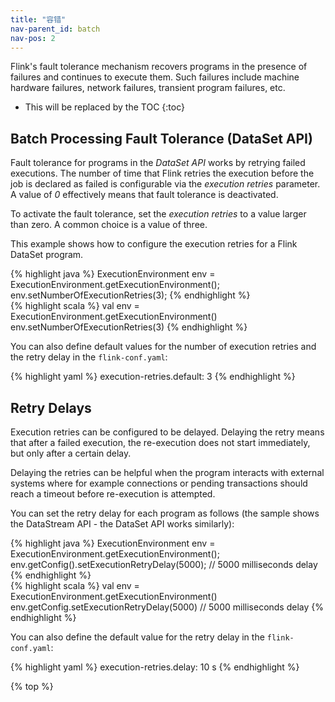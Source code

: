```yaml
---
title: "容错"
nav-parent_id: batch
nav-pos: 2
---
```

<!--
Licensed to the Apache Software Foundation (ASF) under one
or more contributor license agreements.  See the NOTICE file
distributed with this work for additional information
regarding copyright ownership.  The ASF licenses this file
to you under the Apache License, Version 2.0 (the
"License"); you may not use this file except in compliance
with the License.  You may obtain a copy of the License at

  http://www.apache.org/licenses/LICENSE-2.0

Unless required by applicable law or agreed to in writing,
software distributed under the License is distributed on an
"AS IS" BASIS, WITHOUT WARRANTIES OR CONDITIONS OF ANY
KIND, either express or implied.  See the License for the
specific language governing permissions and limitations
under the License.
-->

Flink's fault tolerance mechanism recovers programs in the presence of failures and
continues to execute them. Such failures include machine hardware failures, network failures,
transient program failures, etc.

* This will be replaced by the TOC
{:toc}

Batch Processing Fault Tolerance (DataSet API)
----------------------------------------------

Fault tolerance for programs in the *DataSet API* works by retrying failed executions.
The number of time that Flink retries the execution before the job is declared as failed is configurable
via the *execution retries* parameter. A value of *0* effectively means that fault tolerance is deactivated.

To activate the fault tolerance, set the *execution retries* to a value larger than zero. A common choice is a value
of three.

This example shows how to configure the execution retries for a Flink DataSet program.

<div class="codetabs" markdown="1">
<div data-lang="java" markdown="1">
{% highlight java %}
ExecutionEnvironment env = ExecutionEnvironment.getExecutionEnvironment();
env.setNumberOfExecutionRetries(3);
{% endhighlight %}
</div>
<div data-lang="scala" markdown="1">
{% highlight scala %}
val env = ExecutionEnvironment.getExecutionEnvironment()
env.setNumberOfExecutionRetries(3)
{% endhighlight %}
</div>
</div>


You can also define default values for the number of execution retries and the retry delay in the `flink-conf.yaml`:

{% highlight yaml %}
execution-retries.default: 3
{% endhighlight %}


Retry Delays
------------

Execution retries can be configured to be delayed. Delaying the retry means that after a failed execution, the re-execution does not start
immediately, but only after a certain delay.

Delaying the retries can be helpful when the program interacts with external systems where for example connections or pending transactions should reach a timeout before re-execution is attempted.

You can set the retry delay for each program as follows (the sample shows the DataStream API - the DataSet API works similarly):

<div class="codetabs" markdown="1">
<div data-lang="java" markdown="1">
{% highlight java %}
ExecutionEnvironment env = ExecutionEnvironment.getExecutionEnvironment();
env.getConfig().setExecutionRetryDelay(5000); // 5000 milliseconds delay
{% endhighlight %}
</div>
<div data-lang="scala" markdown="1">
{% highlight scala %}
val env = ExecutionEnvironment.getExecutionEnvironment()
env.getConfig.setExecutionRetryDelay(5000) // 5000 milliseconds delay
{% endhighlight %}
</div>
</div>

You can also define the default value for the retry delay in the `flink-conf.yaml`:

{% highlight yaml %}
execution-retries.delay: 10 s
{% endhighlight %}

{% top %}
